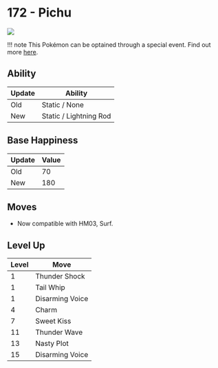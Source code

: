 # 172 - Pichu
![][172]

!!! note
    This Pokémon can be optained through a special event. Find out more [here](../../../special_events/#baby-pokemon-egg-gift).

## Ability

Update | Ability
---    | ---
Old    | Static / None
New    | Static / Lightning Rod

## Base Happiness

Update | Value
---    | ---
Old    | 70
New    | 180

## Moves

 - Now compatible with HM03, Surf.

## Level Up

Level | Move
---   | ---
  1   | Thunder Shock
  1   | Tail Whip
  1   | Disarming Voice
  4   | Charm
  7   | Sweet Kiss
 11   | Thunder Wave
 13   | Nasty Plot
 15   | Disarming Voice



[172]: ../img/pokemon/172.png
